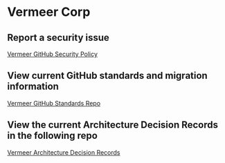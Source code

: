 # Vermeer Corp

## Report a security issue

[Vermeer GitHub Security Policy](../SECURITY.md)

## View current GitHub standards and migration information

[Vermeer GitHub Standards Repo](https://github.com/vermeer-corp/v-github-standards)

## View the current Architecture Decision Records in the following repo

[Vermeer Architecture Decision Records](https://github.com/vermeer-corp/v-adr-project/tree/main/doc)
